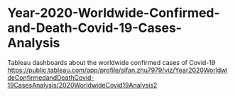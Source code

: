# Year-2020-Worldwide-Confirmed-and-Death-Covid-19-Cases-Analysis
Tableau dashboards about the worldwide confirmed cases of Covid-19
https://public.tableau.com/app/profile/sifan.zhu7979/viz/Year2020WorldwideConfirmedandDeathCovid-19CasesAnalysis/2020WorldwideCovid19Analysis2
